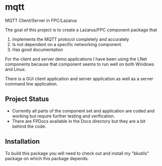# mqtt

MQTT Client/Server in FPC/Lazarus

The goal of this project is to create a Lazarus/FPC component package that 

1. Implements the MQTT protocol completely and accurately
2. Is not dependent on a specific networking component.  
3. Has good documentation

For the client and server demo applications I have been using the LNet components because that component seems to run well on both Windows and Linux.

There is a GUI client application and server application as well as a server command line application.

## Project Status
 * Currently all parts of the component set and application are coded and working but require further testing and verification. 
 * There are FPDocs available in the Docs directory but they are a bit behind the code.  

## Installation

To build this package you will need to check out and install my "bkutils" package on which this package depends.
